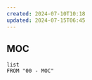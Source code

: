 ```yaml
---
created: 2024-07-10T10:18
updated: 2024-07-15T06:45
---
```



## MOC
```dataview
list
FROM "00 - MOC"
```